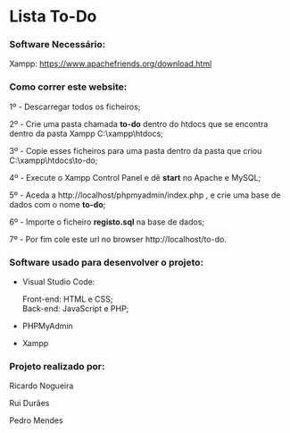 # Lista To-Do

### Software Necessário:

Xampp: https://www.apachefriends.org/download.html<p>

### Como correr este website:

1º - Descarregar todos os ficheiros; <p>
2º - Crie uma pasta chamada **to-do** dentro do htdocs que se encontra dentro da pasta Xampp C:\xampp\htdocs; <p>
3º - Copie esses ficheiros para uma pasta dentro da pasta que criou C:\xampp\htdocs\to-do; <p>
4º - Execute o Xampp Control Panel e dê **start** no Apache e MySQL; <p>
5º - Aceda a http://localhost/phpmyadmin/index.php , e crie uma base de dados com o nome **to-do**;<p>
6º - Importe o ficheiro **registo.sql** na base de dados;<p>
7º - Por fim cole este url no browser http://localhost/to-do. <p>
  
### Software usado para desenvolver o projeto:<p>

- Visual Studio Code:<p>
     Front-end: HTML e CSS;     
     Back-end: JavaScript e PHP;<p>         
- PHPMyAdmin<p>
- Xampp<p>

### Projeto realizado por:<p>

Ricardo Nogueira<p>
Rui Durães<p>
Pedro Mendes<p>
